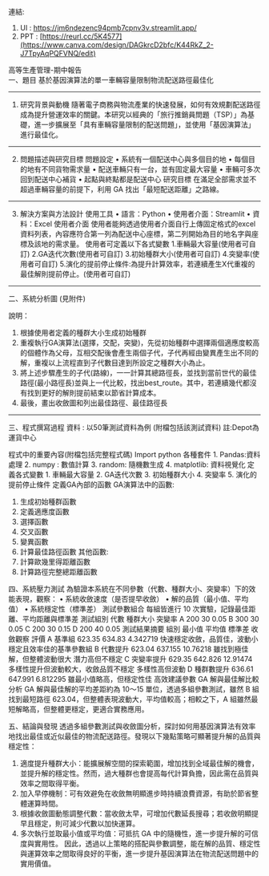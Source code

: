 連結:
1. UI : https://jm6ndezenc94pmb7cpnv3v.streamlit.app/
2. PPT : [https://reurl.cc/5K4577](https://www.canva.com/design/DAGkrcD2bfc/K44RkZ_2-J7TpyAqPQFVNQ/edit)

高等生產管理-期中報告<br>
一、題目
基於基因演算法的單一車輛容量限制物流配送路徑最佳化
________________________________________
1.	研究背景與動機
隨著電子商務與物流產業的快速發展，如何有效規劃配送路徑成為提升營運效率的關鍵。本研究以經典的「旅行推銷員問題（TSP）」為基礎，進一步擴展至「具有車輛容量限制的配送問題」，並使用「基因演算法」進行最佳化。
________________________________________
2.	問題描述與研究目標
問題設定
•	系統有一個配送中心與多個目的地
•	每個目的地有不同貨物需求量
•	配送車輛只有一台，並有固定最大容量
•	車輛可多次回到配送中心補貨
•	起點與終點都是配送中心
研究目標
在滿足全部需求並不超過車輛容量的前提下，利用 GA 找出「最短配送距離」之路線。
________________________________________
3.	解決方案與方法設計
使用工具
•	語言：Python
•	使用者介面：Streamlit 
•	資料：Excel 
使用者介面
使用者能夠透過使用者介面自行上傳固定格式的excel資料列表，內容應符合第一列為配送中心座標，第二列開始為目的地名字與座標及該地的需求量。
使用者可定義以下各式變數
1.車輛最大容量(使用者可自訂)
2.GA迭代次數(使用者可自訂)
3.初始種群大小(使用者可自訂)
4.突變率(使用者可自訂)
5.演化的提前停止條件:為提升計算效率，若連續產生X代重複的最佳解則提前停止。(使用者可自訂) 
________________________________________
 
二、系統分析圖
(見附件)
 
說明：
1.	根據使用者定義的種群大小生成初始種群
2.	重複執行GA演算法(選擇，交配，突變)，先從初始種群中選擇兩個適應度較高的個體作為父母，互相交配後會產生兩個子代，子代再經由變異產生出不同的解，重複以上流程直到子代數目達到所設定之種群大小為止。
3.	將上述步驟產生的子代(路線)，一一計算其總路徑長，並找到當前世代的最佳路徑(最小路徑長)並與上一代比較，找出best_route。其中，若連續幾代都沒有找到更好的解則提前結束以節省計算成本。
4.	最後，畫出收斂圖和列出最佳路徑、最佳路徑長
________________________________________
三、程式撰寫過程
資料 : 以50筆測試資料為例 (附檔包括該測試資料) 
註:Depot為運貨中心
                
程式中的重要內容(附檔包括完整程式碼)
Import python 各種套件	1.	Pandas:資料處理
2.	numpy : 數值計算
3.	random: 隨機數生成
4.	matplotlib: 資料視覺化
定義各式變數	1.	車輛最大容量
2.	GA迭代次數
3.	初始種群大小
4.	突變率
5.	演化的提前停止條件 
定義GA內部的函數	GA演算法中的函數:
1.	生成初始種群函數
2.	定義適應度函數
3.	選擇函數
4.	交叉函數
5.	變異函數
6.	計算最佳路徑函數
其他函數:
1.	計算歐幾里得距離函數
2.	計算路徑完整總距離函數

四、系統壓力測試
為驗證本系統在不同參數（代數、種群大小、突變率）下的效能表現，觀察：
•	系統收斂速度（是否提早收斂）
•	解的品質（最小值、平均值）
•	系統穩定性（標準差）
測試參數組合
每組皆進行 10 次實驗，記錄最佳距離、平均距離與標準差
測試組別	代數	種群大小	突變率
A	200	30	0.05
B	300	30	0.05
C	200	30	0.15
D	200	40	0.05
測試結果摘要
組別	最小值	平均值	標準差	收斂觀察	評價
A
基準組	623.35	634.83	4.342719	快速穩定收斂，品質佳，波動小	穩定且效率佳的基準參數組
B
代數提升	623.04	637.155	10.76218	雖找到極佳解，但整體波動很大	潛力高但不穩定
C
突變率提升	629.35	642.826	12.91474	多樣性提升但波動較大，收斂品質不穩定	多樣性高但波動
D
種群數提升	636.61	647.991	6.812295	雖最小值略高，但穩定性佳	高效建議參數
GA 解與最佳解比較分析
GA 解與最佳解的平均差距約為 10～15 單位，透過多組參數測試，雖然 B 組找到最短路徑 623.04，但整體表現波動大，平均值較高；相較之下，A 組雖然最短解略高，但整體更穩定，更適合實務應用。

 
五、結論與發現
透過多組參數測試與收斂圖分析，探討如何用基因演算法有效率地找出最佳或近似最佳的物流配送路徑。發現以下幾點策略可顯著提升解的品質與穩定性：
1.	適度提升種群大小：能擴展解空間的探索範圍，增加找到全域最佳解的機會，並提升解的穩定性。然而，過大種群也會提高每代計算負擔，因此需在品質與效率之間取得平衡。
2.	加入早停機制：可有效避免在收斂無明顯進步時持續浪費資源，有助於節省整體運算時間。
3.	根據收斂圖動態調整代數：當收斂太早，可增加代數延長搜尋；若收斂明顯提早且穩定，則可減少代數以加快運算。
4.	多次執行並取最小值或平均值：可抵抗 GA 中的隨機性，進一步提升解的可信度與實用性。
因此，透過以上策略的搭配與參數調整，能在解的品質、穩定性與運算效率之間取得良好的平衡，進一步提升基因演算法在物流配送問題中的實用價值。
